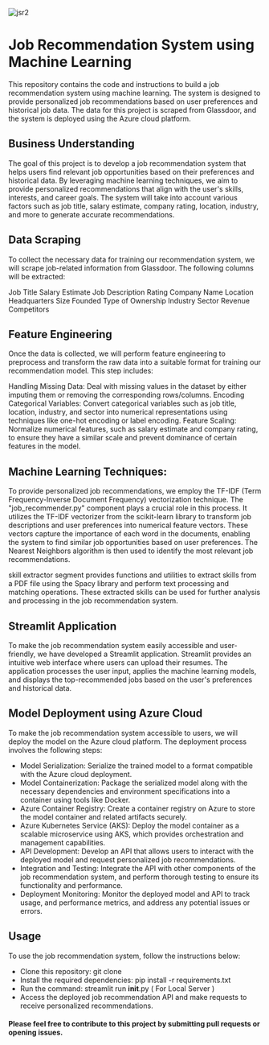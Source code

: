 ![jsr2](https://github.com/abbas99-hub/Job-Recommendation-System/assets/60792939/ffa4a634-42d7-491e-89f8-07a137322876)

# Job Recommendation System using Machine Learning
This repository contains the code and instructions to build a job recommendation system using machine learning. The system is designed to provide personalized job recommendations based on user preferences and historical job data. The data for this project is scraped from Glassdoor, and the system is deployed using the Azure cloud platform.

## Business Understanding
The goal of this project is to develop a job recommendation system that helps users find relevant job opportunities based on their preferences and historical data. By leveraging machine learning techniques, we aim to provide personalized recommendations that align with the user's skills, interests, and career goals. The system will take into account various factors such as job title, salary estimate, company rating, location, industry, and more to generate accurate recommendations.

## Data Scraping
To collect the necessary data for training our recommendation system, we will scrape job-related information from Glassdoor. The following columns will be extracted:

Job Title
Salary Estimate
Job Description
Rating
Company Name
Location
Headquarters
Size
Founded
Type of Ownership
Industry
Sector
Revenue
Competitors

## Feature Engineering
Once the data is collected, we will perform feature engineering to preprocess and transform the raw data into a suitable format for training our recommendation model. This step includes:

Handling Missing Data: Deal with missing values in the dataset by either imputing them or removing the corresponding rows/columns.
Encoding Categorical Variables: Convert categorical variables such as job title, location, industry, and sector into numerical representations using techniques like one-hot encoding or label encoding.
Feature Scaling: Normalize numerical features, such as salary estimate and company rating, to ensure they have a similar scale and prevent dominance of certain features in the model.

## Machine Learning Techniques:
To provide personalized job recommendations, we employ the TF-IDF (Term Frequency-Inverse Document Frequency) vectorization technique. The "job_recommender.py" component plays a crucial role in this process. It utilizes the TF-IDF vectorizer from the scikit-learn library to transform job descriptions and user preferences into numerical feature vectors. These vectors capture the importance of each word in the documents, enabling the system to find similar job opportunities based on user preferences. The Nearest Neighbors algorithm is then used to identify the most relevant job recommendations.

skill extractor segment provides functions and utilities to extract skills from a PDF file using the Spacy library and perform text processing and matching operations. These extracted skills can be used for further analysis and processing in the job recommendation system.

## Streamlit Application
To make the job recommendation system easily accessible and user-friendly, we have developed a Streamlit application. Streamlit provides an intuitive web interface where users can upload their resumes. The application processes the user input, applies the machine learning models, and displays the top-recommended jobs based on the user's preferences and historical data.

## Model Deployment using Azure Cloud
To make the job recommendation system accessible to users, we will deploy the model on the Azure cloud platform. The deployment process involves the following steps:

* Model Serialization: Serialize the trained model to a format compatible with the Azure cloud deployment.
* Model Containerization: Package the serialized model along with the necessary dependencies and environment specifications into a container using tools like Docker.
* Azure Container Registry: Create a container registry on Azure to store the model container and related artifacts securely.
* Azure Kubernetes Service (AKS): Deploy the model container as a scalable microservice using AKS, which provides orchestration and management capabilities.
* API Development: Develop an API that allows users to interact with the deployed model and request personalized job recommendations.
* Integration and Testing: Integrate the API with other components of the job recommendation system, and perform thorough testing to ensure its functionality and performance.
* Deployment Monitoring: Monitor the deployed model and API to track usage, and performance metrics, and address any potential issues or errors.

## Usage
To use the job recommendation system, follow the instructions below:

* Clone this repository: git clone <repository-url>
* Install the required dependencies: pip install -r requirements.txt
* Run the command: streamlit run __init__.py ( For Local Server )
* Access the deployed job recommendation API and make requests to receive personalized recommendations.

#### Please feel free to contribute to this project by submitting pull requests or opening issues.
